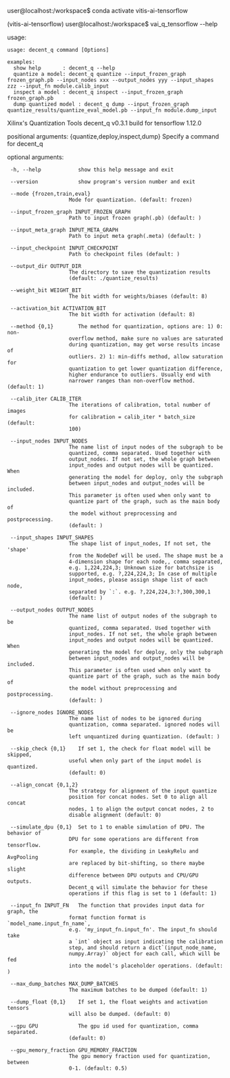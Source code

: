 user@localhost:/workspace$ conda activate vitis-ai-tensorflow

(vitis-ai-tensorflow) user@localhost:/workspace$ vai_q_tensorflow --help

usage: 

    usage: decent_q command [Options]
    
    examples:
      show help       : decent_q --help
      quantize a model: decent_q quantize --input_frozen_graph frozen_graph.pb --input_nodes xxx --output_nodes yyy --input_shapes zzz --input_fn module.calib_input
      inspect a model : decent_q inspect --input_frozen_graph frozen_graph.pb
      dump quantized model : decent_q dump --input_frozen_graph quantize_results/quantize_eval_model.pb --input_fn module.dump_input
  

Xilinx's Quantization Tools decent_q v0.3.1 build for tensorflow 1.12.0

positional arguments:
  {quantize,deploy,inspect,dump}
                        Specify a command for decent_q

optional arguments:

     -h, --help            show this help message and exit
  
     --version             show program's version number and exit
  
     --mode {frozen,train,eval}
                        Mode for quantization. (default: frozen)
                        
     --input_frozen_graph INPUT_FROZEN_GRAPH
                        Path to input frozen graph(.pb) (default: )
                        
     --input_meta_graph INPUT_META_GRAPH
                        Path to input meta graph(.meta) (default: )
                        
     --input_checkpoint INPUT_CHECKPOINT
                        Path to checkpoint files (default: )
                        
     --output_dir OUTPUT_DIR
                        The directory to save the quantization results
                        (default: ./quantize_results)
                        
     --weight_bit WEIGHT_BIT
                        The bit width for weights/biases (default: 8)
                        
     --activation_bit ACTIVATION_BIT
                        The bit width for activation (default: 8)
                        
     --method {0,1}        The method for quantization, options are: 1) 0: non-
                        overflow method, make sure no values are saturated
                        during quantization, may get worse results incase of
                        outliers. 2) 1: min-diffs method, allow saturation for
                        quantization to get lower quantization difference,
                        higher endurance to outliers. Usually end with
                        narrower ranges than non-overflow method. (default: 1)
                        
     --calib_iter CALIB_ITER
                        The iterations of calibration, total number of images
                        for calibration = calib_iter * batch_size (default:
                        100)
                        
     --input_nodes INPUT_NODES
                        The name list of input nodes of the subgraph to be
                        quantized, comma separated. Used together with
                        output_nodes. If not set, the whole graph between
                        input_nodes and output nodes will be quantized. When
                        generating the model for deploy, only the subgraph
                        between input_nodes and output_nodes will be included.
                        This parameter is often used when only want to
                        quantize part of the graph, such as the main body of
                        the model without preprocessing and postprocessing.
                        (default: )
                        
     --input_shapes INPUT_SHAPES
                        The shape list of input_nodes, If not set, the 'shape'
                        from the NodeDef will be used. The shape must be a
                        4-dimension shape for each node,, comma separated,
                        e.g. 1,224,224,3; Unknown size for batchsize is
                        supported, e.g. ?,224,224,3; In case of multiple
                        input_nodes, please assign shape list of each node,
                        separated by `:`. e.g. ?,224,224,3:?,300,300,1
                        (default: )
                        
     --output_nodes OUTPUT_NODES
                        The name list of output nodes of the subgraph to be
                        quantized, comma separated. Used together with
                        input_nodes. If not set, the whole graph between
                        input_nodes and output nodes will be quantized. When
                        generating the model for deploy, only the subgraph
                        between input_nodes and output_nodes will be included.
                        This parameter is often used when only want to
                        quantize part of the graph, such as the main body of
                        the model without preprocessing and postprocessing.
                        (default: )
                        
     --ignore_nodes IGNORE_NODES
                        The name list of nodes to be ignored during
                        quantization, comma separated. ignored nodes will be
                        left unquantized during quantization. (default: )
                        
     --skip_check {0,1}    If set 1, the check for float model will be skipped,
                        useful when only part of the input model is quantized.
                        (default: 0)
                        
     --align_concat {0,1,2}
                        The strategy for alignment of the input quantize
                        position for concat nodes. Set 0 to align all concat
                        nodes, 1 to align the output concat nodes, 2 to
                        disable alignment (default: 0)
                        
     --simulate_dpu {0,1}  Set to 1 to enable simulation of DPU. The behavior of
                        DPU for some operations are different from tensorflow.
                        For example, the dividing in LeakyRelu and AvgPooling
                        are replaced by bit-shifting, so there maybe slight
                        difference between DPU outputs and CPU/GPU outputs.
                        Decent_q will simulate the behavior for these
                        operations if this flag is set to 1 (default: 1)
                        
     --input_fn INPUT_FN   The function that provides input data for graph, the
                        format function format is `model_name.input_fn_name`,
                        e.g. 'my_input_fn.input_fn'. The input_fn should take
                        a `int` object as input indicating the calibration
                        step, and should return a dict`(input_node_name,
                        numpy.Array)` object for each call, which will be fed
                        into the model's placeholder operations. (default: )
                        
     --max_dump_batches MAX_DUMP_BATCHES
                        The maximum batches to be dumped (default: 1)
                        
     --dump_float {0,1}    If set 1, the float weights and activation tensors
                        will also be dumped. (default: 0)
                        
     --gpu GPU             The gpu id used for quantization, comma separated.
                        (default: 0)
                        
     --gpu_memory_fraction GPU_MEMORY_FRACTION
                        The gpu memory fraction used for quantization, between
                        0-1. (default: 0.5)
